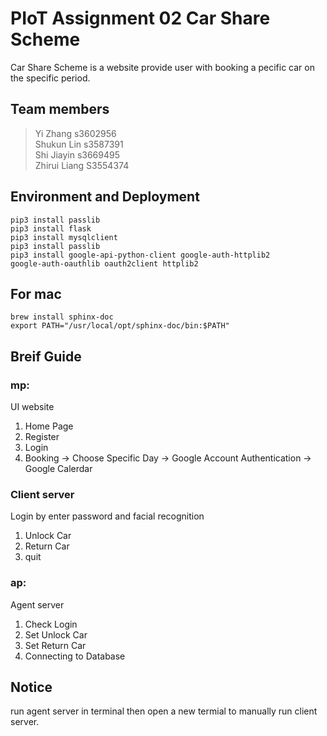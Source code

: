 # PIoT Assignment 02 Car Share Scheme
Car Share Scheme is a website provide user with booking a pecific car on the specific period.

## Team members ##
> Yi Zhang s3602956 <br>
> Shukun Lin s3587391<br>
> Shi Jiayin s3669495<br>
> Zhirui Liang S3554374<br>

## Environment and Deployment ##
`pip3 install passlib`<br>
`pip3 install flask`<br>
`pip3 install mysqlclient`<br>
`pip3 install passlib`<br>
`pip3 install google-api-python-client google-auth-httplib2`<br> 
`google-auth-oauthlib oauth2client httplib2`<br>

## For mac ##
`brew install sphinx-doc`<br>
`export PATH="/usr/local/opt/sphinx-doc/bin:$PATH"`<br>

## Breif Guide ##
### mp: ###
UI website<br>
1. Home Page<br>
2. Register<br>
3. Login<br>
4. Booking -> Choose Specific Day -> Google Account Authentication -> Google Calerdar<br>

### Client server ###
Login by enter password and facial recognition <br>
1. Unlock Car<br>
2. Return Car<br>
3. quit<br>

### ap: ###
Agent server<br>
1. Check Login<br>
2. Set Unlock Car<br>
3. Set Return Car<br>
4. Connecting to Database<br>

## Notice ##
run agent server in terminal then open a new termial to manually run client server.
